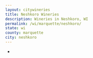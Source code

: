 ```yaml
---
layout: citywineries
title: Neshkoro Wineries
description: Wineries in Neshkoro, WI
permalink: /wi/marquette/neshkoro/
state: wi
county: marquette
city: neshkoro
---
```

-
